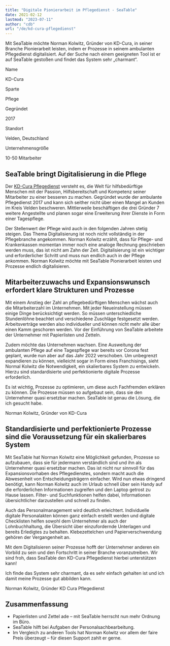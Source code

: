 ```yaml
---
title: "Digitale Pionierarbeit im Pflegedienst - SeaTable"
date: 2021-02-12
lastmod: "2023-07-11"
author: "cdb"
url: "/de/kd-cura-pflegedienst"
---
```


Mit SeaTable möchte Norman Kolwitz, Gründer von KD-Cura, in seiner Branche Pionierarbeit leisten, indem er Prozesse in seinem ambulanten Pflegedienst digitalisiert. Auf der Suche nach einem geeigneten Tool ist er auf SeaTable gestoßen und findet das System sehr „charmant“.

Name

KD-Cura

Sparte

Pflege

Gegründet

2017

Standort

Velden, Deutschland

Unternehmensgröße

10-50 Mitarbeiter

## SeaTable bringt Digitalisierung in die Pflege

Der [KD-Cura Pflegedienst](https://www.kd-cura.de) versteht es, die Welt für hilfsbedürftige Menschen mit der Passion, Hilfsbereitschaft und Kompetenz seiner Mitarbeiter zu einer besseren zu machen. Gegründet wurde der ambulante Pflegedienst 2017 und kann sich seither nicht über einen Mangel an Kunden im Kreis Velden beschweren. Mittlerweile beschäftigen die drei Gründer 7 weitere Angestellte und planen sogar eine Erweiterung ihrer Dienste in Form einer Tagespflege.

Der Stellenwert der Pflege wird auch in den folgenden Jahren stetig steigen. Das Thema Digitalisierung ist noch nicht vollständig in der Pflegebranche angekommen. Norman Kolwitz erzählt, dass für Pflege- und Krankenkassen momentan immer noch eine analoge Rechnung geschrieben werden muss, das ist nicht am Zahn der Zeit. Digitalisierung ist ein wichtiger und erforderlicher Schritt und muss nun endlich auch in der Pflege ankommen. Norman Kolwitz möchte mit SeaTable Pionierarbeit leisten und Prozesse endlich digitalisieren.

## Mitarbeiterzuwachs und Expansionswunsch erfordert klare Strukturen und Prozesse

Mit einem Anstieg der Zahl an pflegebedürftigen Menschen wächst auch die Mitarbeiterzahl im Unternehmen. Mit jeder Neueinstellung müssen einige Dinge berücksichtigt werden. So müssen unterschiedliche Stundenlöhne beachtet und verschiedene Zuschläge festgesetzt werden. Arbeitsverträge werden also individueller und können nicht mehr alle über einen Kamm geschoren werden. Vor der Einführung von SeaTable arbeitete der Unternehmer mit Papierlisten und Zetteln.

Zudem möchte das Unternehmen wachsen. Eine Ausweitung der ambulanten Pflege auf eine Tagespflege war bereits vor Corona fest geplant, wurde nun aber auf das Jahr 2022 verschoben. Um unbegrenzt expandieren zu können, vielleicht sogar in Form eines Franchisings, sieht Normal Kolwitz die Notwendigkeit, ein skalierbares System zu entwickeln. Hierzu sind standardisierte und perfektionierte digitale Prozesse erforderlich.

Es ist wichtig, Prozesse zu optimieren, um diese auch Fachfremden erklären zu können. Die Prozesse müssen so aufgebaut sein, dass sie den Unternehmer quasi ersetzbar machen. SeaTable ist genau die Lösung, die ich gesucht habe.

Norman Kolwitz, Gründer von KD-Cura

## Standardisierte und perfektionierte Prozesse sind die Voraussetzung für ein skalierbares System

Mit SeaTable hat Norman Kolwitz eine Möglichkeit gefunden, Prozesse so aufzubauen, dass sie für jedermann verständlich sind und ihn als Unternehmer quasi ersetzbar machen. Das ist nicht nur sinnvoll für das Expansionsvorhaben des Pflegedienstes, sondern macht auch die Abwesenheit von Entscheidungsträgern einfacher. Wird nun etwas dringend benötigt, kann Norman Kolwitz auch im Urlaub schnell über sein Handy auf die erforderlichen Informationen zugreifen und den Laptop getrost zu Hause lassen. Filter- und Suchfunktionen helfen dabei, Informationen übersichtlicher darzustellen und schnell zu finden.

Auch das Personalmanagement wird deutlich erleichtert. Individuelle digitale Personalakten können ganz einfach erstellt werden und digitale Checklisten helfen sowohl dem Unternehmer als auch der Lohnbuchhaltung, die Übersicht über einzufordernde Unterlagen und bereits Erledigtes zu behalten. Klebezettelchen und Papierverschwendung gehören der Vergangenheit an.

Mit dem Digitalisieren seiner Prozesse hofft der Unternehmer anderen ein Vorbild zu sein und den Fortschritt in seiner Branche voranzutreiben. Wir sind froh, dass SeaTable den KD-Cura Pflegedienst hierbei unterstützen kann!

Ich finde das System sehr charmant, da es sehr einfach gehalten ist und ich damit meine Prozesse gut abbilden kann.

Norman Kolwitz, Gründer KD Cura Pflegedienst

## Zusammenfassung

- Papierlisten und Zettel ade – mit SeaTable herrscht nun mehr Ordnung im Büro.
- SeaTable hilft bei Aufgaben der Personalsachbearbeitung.
- Im Vergleich zu anderen Tools hat Norman Kolwitz vor allem der faire Preis überzeugt – für diesen Support zahlt er gerne.
